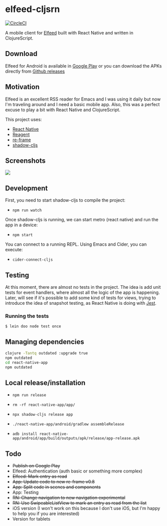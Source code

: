 # elfeed-cljsrn

[![CircleCI](https://circleci.com/gh/areina/elfeed-cljsrn.svg?style=svg)](https://circleci.com/gh/areina/elfeed-cljsrn)

A mobile client for [Elfeed](https://github.com/skeeto/elfeed/) built with React
Native and written in ClojureScript.

## Download

Elfeed for Android is available
in [Google Play](https://play.google.com/store/apps/details?id=com.elfeedcljsrn)
or you can download the APKs directly
from [Github releases](https://github.com/areina/elfeed-cljsrn/releases)

## Motivation

Elfeed is an excellent RSS reader for Emacs and I was using it daily but now I'm
traveling around and I need a basic mobile app. Also, this was a perfect excuse
to play a bit with React Native and ClojureScript.

This project uses:
* [React Native](https://facebook.github.io/react-native)
* [Reagent](https://github.com/reagent-project/reagent)
* [re-frame](https://github.com/Day8/re-frame)
* [shadow-cljs](https://github.com/thheller/shadow-cljs)

## Screenshots

![](https://raw.github.com/areina/elfeed-cljsrn/master/doc/images/screenshots/elfeed-cljsrn.png)

## Development

First, you need to start shadow-cljs to compile the project:

- `npm run watch`

Once shadow-cljs is running, we can start metro (react native) and run the app in a device:

- `npm start`

You can connect to a running REPL. Using Emacs and Cider, you can execute: 

- `cider-connect-cljs`



## Testing

At this moment, there are almost no tests in the project. The idea is add unit
tests for event handlers, where almost all the logic of the app is happening.
Later, will see if it's possible to add some kind of tests for views, trying to
introduce the idea of snapshot testing, as React Native is doing
with [Jest](https://facebook.github.io/jest/docs/tutorial-react-native.html).

### Running the tests

`$ lein doo node test once`

## Managing dependencies

```sh
clojure -Tantq outdated :upgrade true
npm outdated
cd react-native-app
npm outdated
```

## Local release/installation

- `npm run release`

- `rm -rf react-native-app/app/`
- `npx shadow-cljs release app`
- `./react-native-app/android/gradlew assembleRelease`
- `adb install react-native-app/android/app/build/outputs/apk/release/app-release.apk`

## Todo

- ~~Publish on Google Play~~
- Elfeed: Authentication (auth basic or something more complex)
- ~~Elfeed: Mark entry as read~~
- ~~App: Update code to new re-frame v0.8~~
- ~~App: Split code in scenes and components~~
- App: Testing
- ~~RN: Change navigation to new navigation experimental~~
- ~~RN: Use SwipeableListView to mark an entry as read from the list~~
- iOS version (I won't work on this because I don't use iOS, but I'm happy
  to help you if you are interested)
- Version for tablets
